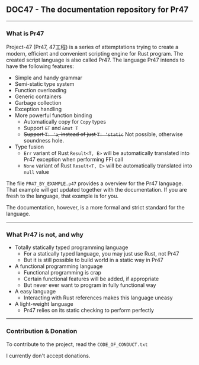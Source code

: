 ## DOC47 - The documentation repository for Pr47

------

### What is Pr47
Project-47 (Pr47, 47工程) is a series of attemptations trying to create a modern, efficient and convenient scripting engine for Rust program. The created script language is also called Pr47. The language Pr47 intends to have the following features:
- Simple and handy grammar
- Semi-static type system
- Function overloading
- Generic containers
- Garbage collection
- Exception handling
- More powerful function binding
  - Automatically copy for `Copy` types
  - Support `&T` and `&mut T`
  - <del>Support `T: 'a`, instead of just `T: 'static`</del> Not possible, otherwise soundness hole.
- Type fusion
  - `Err` variant of Rust `Result<T, E>` will be automatically translated into Pr47 exception when performing FFI call
  - `None` variant of Rust `Result<T, E>` will be automatically translated into `null` value

The file `PR47_BY_EXAMPLE.p47` provides a overview for the Pr47 language. That example will get updated together with the documentation. If you are fresh to the language, that example is for you.

The documentation, however, is a more formal and strict standard for the language.

------

### What Pr47 is not, and why
- Totally statically typed programming language
  - For a statically typed language, you may just use Rust, not Pr47
  - But it is still possible to build world in a static way in Pr47
- A functional programming language
  - Functional programming is crap
  - Certain functional features will be added, if appropriate
  - But never ever want to program in fully functional way
- A easy language
  - Interacting with Rust references makes this language uneasy
- A light-weight language
  - Pr47 relies on its static checking to perform perfectly

------

### Contribution & Donation
To contribute to the project, read the `CODE_OF_CONDUCT.txt`

I currently don't accept donations.
